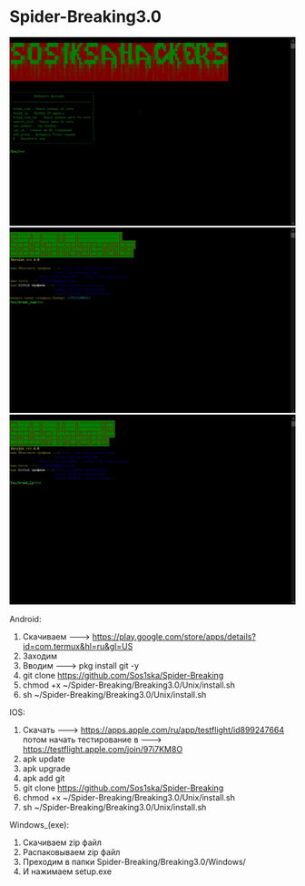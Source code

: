 # Spider-Breaking3.0
<center><img src=https://raw.githubusercontent.com/Sos1ska/Spider-Breaking/Sos1ska/image/1%20Screen.jpg></center>

<center><img src=https://raw.githubusercontent.com/Sos1ska/Spider-Breaking/Sos1ska/image/2%20Screen.jpg></center>

<center><img src=https://raw.githubusercontent.com/Sos1ska/Spider-Breaking/Sos1ska/image/3%20Screen.jpg></center>


Android:
1. Скачиваем ---> https://play.google.com/store/apps/details?id=com.termux&hl=ru&gl=US
2. Заходим
3. Вводим ---> pkg install git -y
4. git clone https://github.com/Sos1ska/Spider-Breaking
5. chmod +x ~/Spider-Breaking/Breaking3.0/Unix/install.sh
6. sh ~/Spider-Breaking/Breaking3.0/Unix/install.sh

IOS:
1. Скачать ---> https://apps.apple.com/ru/app/testflight/id899247664 потом начать тестирование в ---> https://testflight.apple.com/join/97i7KM8O
2. apk update
3. apk upgrade
4. apk add git
5. git clone https://github.com/Sos1ska/Spider-Breaking
6. chmod +x ~/Spider-Breaking/Breaking3.0/Unix/install.sh
7. sh ~/Spider-Breaking/Breaking3.0/Unix/install.sh

Windows_(exe):
1. Скачиваем zip файл
2. Распаковываем zip файл
3. Преходим в папки Spider-Breaking/Breaking3.0/Windows/
4. И нажимаем setup.exe
